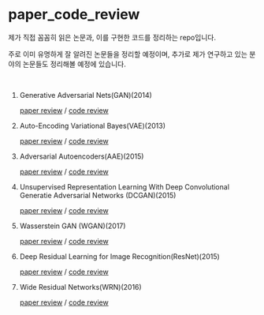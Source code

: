 # paper_code_review



제가 직접 꼼꼼히 읽은 논문과, 이를 구현한 코드를 정리하는 repo입니다.



주로 이미 유명하게 잘 알려진 논문들을 정리할 예정이며, 추가로 제가 연구하고 있는 분야의 논문들도 정리해볼 예정에 있습니다. <br/>

<br/>



1. Generative Adversarial Nets(GAN)(2014)

   [paper review](https://cumulu-s.tistory.com/22) / [code review](https://cumulu-s.tistory.com/23)

   

2. Auto-Encoding Variational Bayes(VAE)(2013)

   [paper review](https://cumulu-s.tistory.com/24) / [code review](https://cumulu-s.tistory.com/25)



3. Adversarial Autoencoders(AAE)(2015)

   [paper review](https://cumulu-s.tistory.com/26) / [code review](https://cumulu-s.tistory.com/27)



4. Unsupervised Representation Learning With Deep Convolutional Generatie Adversarial Networks (DCGAN)(2015)

   [paper review](https://cumulu-s.tistory.com/28) / [code review](https://cumulu-s.tistory.com/30)



5. Wasserstein GAN (WGAN)(2017)

   [paper review](https://cumulu-s.tistory.com/31) / [code review](https://cumulu-s.tistory.com/32)



6. Deep Residual Learning for Image Recognition(ResNet)(2015)

   [paper review](https://cumulu-s.tistory.com/33) / [code review](https://cumulu-s.tistory.com/34)



7. Wide Residual Networks(WRN)(2016)

   [paper review](https://cumulu-s.tistory.com/35) / [code review](https://cumulu-s.tistory.com/36)